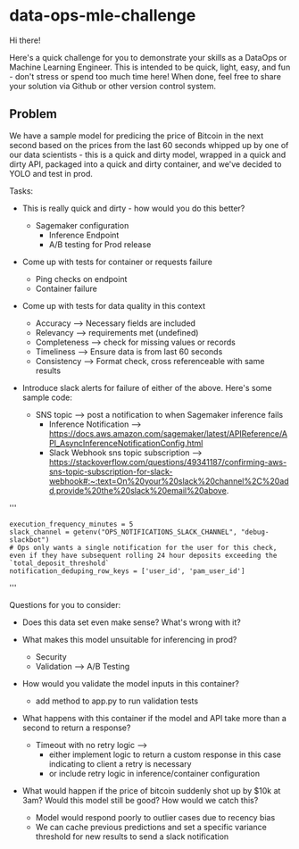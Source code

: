 # data-ops-mle-challenge

Hi there!

Here's a quick challenge for you to demonstrate your skills as a DataOps or Machine Learning Engineer. This is intended to be quick, light, easy, and fun - don't stress or spend too much time here! When done, feel free to share your solution via Github or other version control system.

## Problem

We have a sample model for predicing the price of Bitcoin in the next second based on the prices from the last 60 seconds whipped up by one of our data scientists - this is a quick and dirty model, wrapped in a quick and dirty API, packaged into a quick and dirty container, and we've decided to YOLO and test in prod.

Tasks:
* This is really quick and dirty - how would you do this better?
    - Sagemaker configuration
        - Inference Endpoint
        - A/B testing for Prod release 
* Come up with tests for container or requests failure
    - Ping checks on endpoint
    - Container failure
* Come up with tests for data quality in this context
    - Accuracy --> Necessary fields are included
    - Relevancy --> requirements met (undefined)
    - Completeness --> check for missing values or records
    - Timeliness --> Ensure data is from last 60 seconds
    - Consistency --> Format check, cross referenceable with same results

* Introduce slack alerts for failure of either of the above. Here's some sample code:
    - SNS topic --> post a notification to when Sagemaker inference fails
        - Inference Notification --> https://docs.aws.amazon.com/sagemaker/latest/APIReference/API_AsyncInferenceNotificationConfig.html
        - Slack Webhook sns topic subscription --> https://stackoverflow.com/questions/49341187/confirming-aws-sns-topic-subscription-for-slack-webhook#:~:text=On%20your%20slack%20channel%2C%20add,provide%20the%20slack%20email%20above.
        

'''

    execution_frequency_minutes = 5
    slack_channel = getenv("OPS_NOTIFICATIONS_SLACK_CHANNEL", "debug-slackbot")
    # Ops only wants a single notification for the user for this check, even if they have subsequent rolling 24 hour deposits exceeding the `total_deposit_threshold`
    notification_deduping_row_keys = ['user_id', 'pam_user_id']

'''

Questions for you to consider:

* Does this data set even make sense? What's wrong with it?
* What makes this model unsuitable for inferencing in prod?
    - Security 
    - Validation --> A/B Testing
* How would you validate the model inputs in this container?
    - add method to app.py to run validation tests
* What happens with this container if the model and API take more than a second to return a response?
    - Timeout with no retry logic --> 
        - either implement logic to return a custom response in this case indicating to client a retry is necessary
        - or include retry logic in inference/container configuration

* What would happen if the price of bitcoin suddenly shot up by $10k at 3am? Would this model still be good? How would we catch this?
    - Model would respond poorly to outlier cases due to recency bias 
    - We can cache previous predictions and set a specific variance threshold for new results to send a slack notification